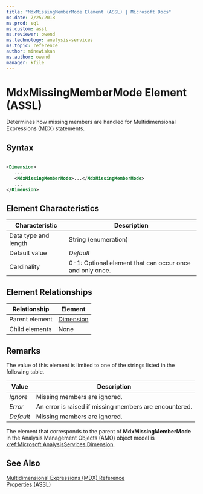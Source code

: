 ```yaml
---
title: "MdxMissingMemberMode Element (ASSL) | Microsoft Docs"
ms.date: 7/25/2018
ms.prod: sql
ms.custom: assl
ms.reviewer: owend
ms.technology: analysis-services
ms.topic: reference
author: minewiskan
ms.author: owend
manager: kfile
---
```

# MdxMissingMemberMode Element (ASSL)

  Determines how missing members are handled for Multidimensional Expressions (MDX) statements.  
  
## Syntax  
  
```xml  
  
<Dimension>  
   ...  
   <MdxMissingMemberMode>...</MdxMissingMemberMode>  
   ...  
</Dimension>  
```  
  
## Element Characteristics  
  
|Characteristic|Description|  
|--------------------|-----------------|  
|Data type and length|String (enumeration)|  
|Default value|*Default*|  
|Cardinality|0-1: Optional element that can occur once and only once.|  
  
## Element Relationships  
  
|Relationship|Element|  
|------------------|-------------|  
|Parent element|[Dimension](data-type/dimension-data-type-assl.md)|  
|Child elements|None|  
  
## Remarks  
 The value of this element is limited to one of the strings listed in the following table.  
  
|Value|Description|  
|-----------|-----------------|  
|*Ignore*|Missing members are ignored.|  
|*Error*|An error is raised if missing members are encountered.|  
|*Default*|Missing members are ignored.|  
  
 The element that corresponds to the parent of **MdxMissingMemberMode** in the Analysis Management Objects (AMO) object model is <xref:Microsoft.AnalysisServices.Dimension>.  
  
## See Also  
 [Multidimensional Expressions &#40;MDX&#41; Reference](../../../mdx/multidimensional-expressions-mdx-reference.md)   
 [Properties &#40;ASSL&#41;](properties/properties-assl.md)  
  
  
